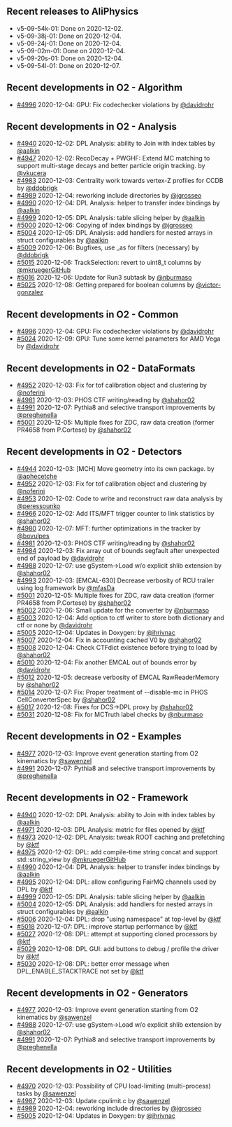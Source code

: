 ## Recent releases to AliPhysics
- v5-09-54k-01: Done on 2020-12-02.
- v5-09-38j-01: Done on 2020-12-04.
- v5-09-24j-01: Done on 2020-12-04.
- v5-09-02m-01: Done on 2020-12-04.
- v5-09-20s-01: Done on 2020-12-04.
- v5-09-54l-01: Done on 2020-12-07.
## Recent developments in O2 - Algorithm
- [#4996](https://github.com/AliceO2Group/AliceO2/pull/4996) 2020-12-04: GPU: Fix codechecker violations by [@davidrohr](https://github.com/davidrohr)
## Recent developments in O2 - Analysis
- [#4940](https://github.com/AliceO2Group/AliceO2/pull/4940) 2020-12-02: DPL Analysis: ability to Join with index tables by [@aalkin](https://github.com/aalkin)
- [#4947](https://github.com/AliceO2Group/AliceO2/pull/4947) 2020-12-02: RecoDecay + PWGHF: Extend MC matching to support multi-stage decays and better particle origin tracking. by [@vkucera](https://github.com/vkucera)
- [#4983](https://github.com/AliceO2Group/AliceO2/pull/4983) 2020-12-03: Centrality work towards vertex-Z profiles for CCDB by [@ddobrigk](https://github.com/ddobrigk)
- [#4989](https://github.com/AliceO2Group/AliceO2/pull/4989) 2020-12-04: reworking include directories by [@jgrosseo](https://github.com/jgrosseo)
- [#4990](https://github.com/AliceO2Group/AliceO2/pull/4990) 2020-12-04: DPL Analysis: helper to transfer index bindings by [@aalkin](https://github.com/aalkin)
- [#4999](https://github.com/AliceO2Group/AliceO2/pull/4999) 2020-12-05: DPL Analysis: table slicing helper by [@aalkin](https://github.com/aalkin)
- [#5000](https://github.com/AliceO2Group/AliceO2/pull/5000) 2020-12-06: Copying of index bindings by [@jgrosseo](https://github.com/jgrosseo)
- [#5004](https://github.com/AliceO2Group/AliceO2/pull/5004) 2020-12-05: DPL Analysis: add handlers for nested arrays in struct configurables by [@aalkin](https://github.com/aalkin)
- [#5009](https://github.com/AliceO2Group/AliceO2/pull/5009) 2020-12-06: Bugfixes, use _as for filters (necessary) by [@ddobrigk](https://github.com/ddobrigk)
- [#5015](https://github.com/AliceO2Group/AliceO2/pull/5015) 2020-12-06: TrackSelection: revert to uint8_t columns by [@mkruegerGitHub](https://github.com/mkruegerGitHub)
- [#5016](https://github.com/AliceO2Group/AliceO2/pull/5016) 2020-12-06: Update for Run3 subtask by [@nburmaso](https://github.com/nburmaso)
- [#5025](https://github.com/AliceO2Group/AliceO2/pull/5025) 2020-12-08: Getting prepared for boolean columns by [@victor-gonzalez](https://github.com/victor-gonzalez)
## Recent developments in O2 - Common
- [#4996](https://github.com/AliceO2Group/AliceO2/pull/4996) 2020-12-04: GPU: Fix codechecker violations by [@davidrohr](https://github.com/davidrohr)
- [#5024](https://github.com/AliceO2Group/AliceO2/pull/5024) 2020-12-09: GPU: Tune some kernel parameters for AMD Vega by [@davidrohr](https://github.com/davidrohr)
## Recent developments in O2 - DataFormats
- [#4952](https://github.com/AliceO2Group/AliceO2/pull/4952) 2020-12-03: Fix for tof calibration object and clustering by [@noferini](https://github.com/noferini)
- [#4981](https://github.com/AliceO2Group/AliceO2/pull/4981) 2020-12-03: PHOS CTF writing/reading by [@shahor02](https://github.com/shahor02)
- [#4991](https://github.com/AliceO2Group/AliceO2/pull/4991) 2020-12-07: Pythia8 and selective transport improvements by [@preghenella](https://github.com/preghenella)
- [#5001](https://github.com/AliceO2Group/AliceO2/pull/5001) 2020-12-05: Multiple fixes for ZDC, raw data creation (former PR4658 from P.Cortese) by [@shahor02](https://github.com/shahor02)
## Recent developments in O2 - Detectors
- [#4944](https://github.com/AliceO2Group/AliceO2/pull/4944) 2020-12-03: [MCH] Move geometry into its own package. by [@aphecetche](https://github.com/aphecetche)
- [#4952](https://github.com/AliceO2Group/AliceO2/pull/4952) 2020-12-03: Fix for tof calibration object and clustering by [@noferini](https://github.com/noferini)
- [#4953](https://github.com/AliceO2Group/AliceO2/pull/4953) 2020-12-02: Code to write and reconstruct raw data analysis by [@peressounko](https://github.com/peressounko)
- [#4966](https://github.com/AliceO2Group/AliceO2/pull/4966) 2020-12-02: Add ITS/MFT trigger counter to link statistics by [@shahor02](https://github.com/shahor02)
- [#4980](https://github.com/AliceO2Group/AliceO2/pull/4980) 2020-12-07: MFT: further optimizations in the tracker by [@bovulpes](https://github.com/bovulpes)
- [#4981](https://github.com/AliceO2Group/AliceO2/pull/4981) 2020-12-03: PHOS CTF writing/reading by [@shahor02](https://github.com/shahor02)
- [#4984](https://github.com/AliceO2Group/AliceO2/pull/4984) 2020-12-03: Fix array out of bounds segfault after unexpected end of payload by [@davidrohr](https://github.com/davidrohr)
- [#4988](https://github.com/AliceO2Group/AliceO2/pull/4988) 2020-12-07: use gSystem->Load w/o explicit shlib extension by [@shahor02](https://github.com/shahor02)
- [#4993](https://github.com/AliceO2Group/AliceO2/pull/4993) 2020-12-03: [EMCAL-630] Decrease verbosity of RCU trailer using log framework by [@mfasDa](https://github.com/mfasDa)
- [#5001](https://github.com/AliceO2Group/AliceO2/pull/5001) 2020-12-05: Multiple fixes for ZDC, raw data creation (former PR4658 from P.Cortese) by [@shahor02](https://github.com/shahor02)
- [#5002](https://github.com/AliceO2Group/AliceO2/pull/5002) 2020-12-06: Small update for the converter by [@nburmaso](https://github.com/nburmaso)
- [#5003](https://github.com/AliceO2Group/AliceO2/pull/5003) 2020-12-04: Add option to ctf writer to store both dictionary and ctf or none by [@davidrohr](https://github.com/davidrohr)
- [#5005](https://github.com/AliceO2Group/AliceO2/pull/5005) 2020-12-04: Updates in Doxygen: by [@ihrivnac](https://github.com/ihrivnac)
- [#5007](https://github.com/AliceO2Group/AliceO2/pull/5007) 2020-12-04: Fix in accounting cached V0 by [@shahor02](https://github.com/shahor02)
- [#5008](https://github.com/AliceO2Group/AliceO2/pull/5008) 2020-12-04: Check CTFdict existence before trying to load by [@shahor02](https://github.com/shahor02)
- [#5010](https://github.com/AliceO2Group/AliceO2/pull/5010) 2020-12-04: Fix another EMCAL out of bounds error by [@davidrohr](https://github.com/davidrohr)
- [#5012](https://github.com/AliceO2Group/AliceO2/pull/5012) 2020-12-05: decrease verbosity of EMCAL RawReaderMemory by [@shahor02](https://github.com/shahor02)
- [#5014](https://github.com/AliceO2Group/AliceO2/pull/5014) 2020-12-07: Fix: Proper treatment of --disable-mc in PHOS CellConverterSpec by [@shahor02](https://github.com/shahor02)
- [#5017](https://github.com/AliceO2Group/AliceO2/pull/5017) 2020-12-08: Fixes for DCS->DPL proxy by [@shahor02](https://github.com/shahor02)
- [#5031](https://github.com/AliceO2Group/AliceO2/pull/5031) 2020-12-08: Fix for MCTruth label checks by [@nburmaso](https://github.com/nburmaso)
## Recent developments in O2 - Examples
- [#4977](https://github.com/AliceO2Group/AliceO2/pull/4977) 2020-12-03: Improve event generation starting from O2 kinematics by [@sawenzel](https://github.com/sawenzel)
- [#4991](https://github.com/AliceO2Group/AliceO2/pull/4991) 2020-12-07: Pythia8 and selective transport improvements by [@preghenella](https://github.com/preghenella)
## Recent developments in O2 - Framework
- [#4940](https://github.com/AliceO2Group/AliceO2/pull/4940) 2020-12-02: DPL Analysis: ability to Join with index tables by [@aalkin](https://github.com/aalkin)
- [#4971](https://github.com/AliceO2Group/AliceO2/pull/4971) 2020-12-03: DPL Analysis: metric for files opened by [@ktf](https://github.com/ktf)
- [#4973](https://github.com/AliceO2Group/AliceO2/pull/4973) 2020-12-02: DPL Analysis: tweak ROOT caching and prefetching by [@ktf](https://github.com/ktf)
- [#4975](https://github.com/AliceO2Group/AliceO2/pull/4975) 2020-12-02: DPL: add compile-time string concat and support std::string_view by [@mkruegerGitHub](https://github.com/mkruegerGitHub)
- [#4990](https://github.com/AliceO2Group/AliceO2/pull/4990) 2020-12-04: DPL Analysis: helper to transfer index bindings by [@aalkin](https://github.com/aalkin)
- [#4995](https://github.com/AliceO2Group/AliceO2/pull/4995) 2020-12-04: DPL: allow configuring FairMQ channels used by DPL by [@ktf](https://github.com/ktf)
- [#4999](https://github.com/AliceO2Group/AliceO2/pull/4999) 2020-12-05: DPL Analysis: table slicing helper by [@aalkin](https://github.com/aalkin)
- [#5004](https://github.com/AliceO2Group/AliceO2/pull/5004) 2020-12-05: DPL Analysis: add handlers for nested arrays in struct configurables by [@aalkin](https://github.com/aalkin)
- [#5006](https://github.com/AliceO2Group/AliceO2/pull/5006) 2020-12-04: DPL: drop "using namespace" at top-level by [@ktf](https://github.com/ktf)
- [#5018](https://github.com/AliceO2Group/AliceO2/pull/5018) 2020-12-07: DPL: improve startup performance by [@ktf](https://github.com/ktf)
- [#5027](https://github.com/AliceO2Group/AliceO2/pull/5027) 2020-12-08: DPL: attempt at supporting cloned processors by [@ktf](https://github.com/ktf)
- [#5029](https://github.com/AliceO2Group/AliceO2/pull/5029) 2020-12-08: DPL GUI: add buttons to debug / profile the driver by [@ktf](https://github.com/ktf)
- [#5030](https://github.com/AliceO2Group/AliceO2/pull/5030) 2020-12-08: DPL: better error message when DPL_ENABLE_STACKTRACE not set by [@ktf](https://github.com/ktf)
## Recent developments in O2 - Generators
- [#4977](https://github.com/AliceO2Group/AliceO2/pull/4977) 2020-12-03: Improve event generation starting from O2 kinematics by [@sawenzel](https://github.com/sawenzel)
- [#4988](https://github.com/AliceO2Group/AliceO2/pull/4988) 2020-12-07: use gSystem->Load w/o explicit shlib extension by [@shahor02](https://github.com/shahor02)
- [#4991](https://github.com/AliceO2Group/AliceO2/pull/4991) 2020-12-07: Pythia8 and selective transport improvements by [@preghenella](https://github.com/preghenella)
## Recent developments in O2 - Utilities
- [#4970](https://github.com/AliceO2Group/AliceO2/pull/4970) 2020-12-03: Possibility of CPU load-limiting (multi-process) tasks by [@sawenzel](https://github.com/sawenzel)
- [#4987](https://github.com/AliceO2Group/AliceO2/pull/4987) 2020-12-03: Update cpulimit.c by [@sawenzel](https://github.com/sawenzel)
- [#4989](https://github.com/AliceO2Group/AliceO2/pull/4989) 2020-12-04: reworking include directories by [@jgrosseo](https://github.com/jgrosseo)
- [#5005](https://github.com/AliceO2Group/AliceO2/pull/5005) 2020-12-04: Updates in Doxygen: by [@ihrivnac](https://github.com/ihrivnac)
